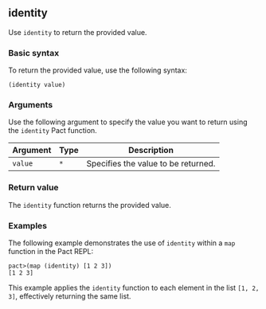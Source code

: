 ## identity
Use `identity` to return the provided value.

### Basic syntax

To return the provided value, use the following syntax:

`(identity value)`

### Arguments

Use the following argument to specify the value you want to return using the `identity` Pact function.

| Argument | Type | Description |
| --- | --- | --- |
| `value` | `*` | Specifies the value to be returned. |

### Return value

The `identity` function returns the provided value.

### Examples

The following example demonstrates the use of `identity` within a `map` function in the Pact REPL:

```pact
pact>(map (identity) [1 2 3])
[1 2 3]
```

This example applies the `identity` function to each element in the list `[1, 2, 3]`, effectively returning the same list.
